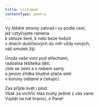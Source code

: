 ```yaml
---
title: Listopad
contentType: poetry
---
```


Vy štědré stromy zahrad i vy podle cest,  
jež vztyčujete ramena  
k obloze šeré, k nebi beze hvězd  
v dnech dušičkových do mlh vždy nových,  
váš smutek žiji.

  

Úroda vaše voní pod střechami,  
radostná těšitelka dětí.  
Jste se zemí a s nebem samy  
a jenom zřídka bludné ptáče sletí  
v koruny oddané a čekající.

  

Zas přijde květ i plod.  
Však za vichřic hlas touhy jediné z vás vane:  
Vzplát na tvé hranici, ó Pane!
